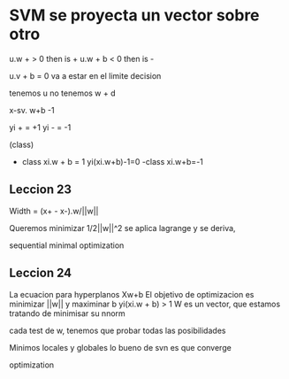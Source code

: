# SVM se proyecta un vector sobre otro
u.w + > 0 then is +
u.w + b < 0 then is -

u.v + b = 0 va a estar en el limite decision

tenemos u
no tenemos w + d

x-sv. w+b -1

yi + = +1
yi - = -1

(class)

+ class
    xi.w + b = 1
    yi(xi.w+b)-1=0
-class 
    xi.w+b=-1

## Leccion 23


Width = (x+ - x-).w/||w||

Queremos minimizar 1/2||w||^2
se aplica lagrange
y se deriva, 

sequential minimal optimization

## Leccion 24
La ecuacion para hyperplanos Xw+b 
El objetivo de optimizacion es minimizar ||w||
y maximinar b
yi(xi.w + b) > 1
W es un vector, que estamos tratando de minimisar su nnorm

cada test de w, tenemos que probar todas las
posibilidades

Minimos locales y globales
lo bueno de svn es que converge

optimization


